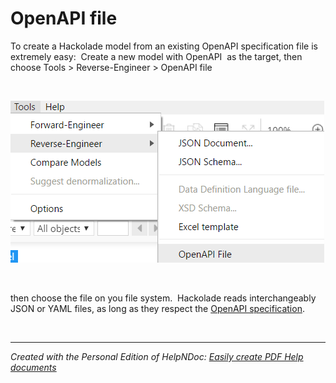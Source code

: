 # OpenAPI file

To create a Hackolade model from an existing OpenAPI specification file is extremely easy:&nbsp; Create a new model with OpenAPI&nbsp; as the target, then choose Tools \> Reverse-Engineer \> OpenAPI file

&nbsp;

![Image](<lib/OpenAPI%20recverse-engineering%20menu.png>)

&nbsp;

then choose the file on you file system.&nbsp; Hackolade reads interchangeably JSON or YAML files, as long as they respect the [OpenAPI specification](<https://github.com/OAI/OpenAPI-Specification/blob/master/versions/3.0.2.md> "target=\"\_blank\"").

&nbsp;


***
_Created with the Personal Edition of HelpNDoc: [Easily create PDF Help documents](<https://www.helpndoc.com/feature-tour>)_
